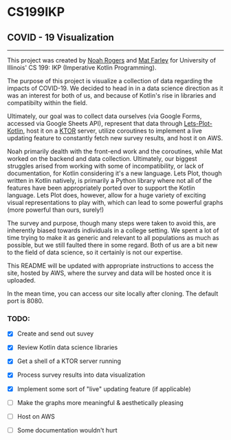 # CS199IKP
## COVID - 19 Visualization
-------------------------
This project was created by [Noah Rogers](https://github.com/nnrogers515) and [Mat Farley](https://github.com/mathewf2) for University of Illinois' CS 199: IKP (Imperative Kotlin Programming).

The purpose of this project is visualize a collection of data regarding the impacts of COVID-19. We decided to head in in a data science direction as it was an interest for both of us, and because of Kotlin's rise in libraries and compatibilty within the field.

Ultimately, our goal was to collect data ourselves (via Google Forms, accessed via Google Sheets API), represent that data through [Lets-Plot-Kotlin](https://github.com/JetBrains/lets-plot-kotlin), host it on a [KTOR](https://github.com/ktorio/ktor) server, utilize coroutines to implement a live updating feature to constantly fetch new survey results, and host it on AWS.

Noah primarily dealth with the front-end work and the coroutines, while Mat worked on the backend and data collection. Ultimately, our biggest struggles arised from working with some of incompatibility, or lack of documentation, for Kotlin considering it's a new language. Lets Plot, though written in Kotlin natively, is primarily a Python library where not all of the features have been appropriately ported over to support the Kotlin language. Lets Plot does, however, allow for a huge variety of exciting visual representations to play with, which can lead to some powerful graphs (more powerful than ours, surely!)

The survey and purpose, though many steps were taken to avoid this, are inherently biased towards individuals in a college setting. We spent a lot of time trying to make it as generic and relevant to all populations as much as possible, but we still faulted there in some regard. Both of us are a bit new to the field of data science, so it certainly is not our expertise.

This README will be updated with appropriate instructions to access the site, hosted by AWS, where the survey and data will be hosted once it is uploaded.

In the mean time, you can access our site locally after cloning. The default port is 8080.


### TODO:

- [X] Create and send out suvey

- [X] Review Kotlin data science libraries

- [X] Get a shell of a KTOR server running

- [X] Process survey results into data visualization

- [X] Implement some sort of "live" updating feature (if applicable)

- [ ] Make the graphs more meaningful & aesthetically pleasing

- [ ] Host on AWS

- [ ] Some documentation wouldn't hurt
